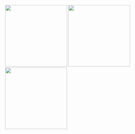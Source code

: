 



<img src="./beita1.gif" width=200>

<img src="./beita2.gif" width=200>

<img src="./beita3.gif" width=200>